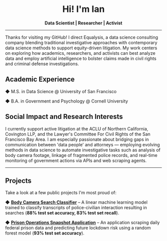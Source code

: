 <h1 align="center">Hi! I'm Ian</h1>
<p align="center">
  <strong>Data Scientist | Researcher | Activist</strong>  
</p>

---
Thanks for visiting my GitHub! I direct Equalysis, a data science consulting company blending traditional investigative approaches with contemporary data science methods to support equity-driven litigation. My work centers on exploring how academics, researchers, and activists can best analyze data and employ artificial intelligence to bolster claims made in civil rights and criminal defense investigations.

## **Academic Experience**

◆ M.S. in Data Science @ University of San Francisco

◆ B.A. in Government and Psychology @ Cornell University
  
## **Social Impact and Research Interests**

I currently support active litigation at the ACLU of Northern California, Covington LLP, and the Lawyer's Committee For Civil Rights of the San Francisco Bay Area. I am especially passionate about bridging gaps in communication between 'data people' and attorneys — employing evolving methods in data science to automate investigative tasks such as analysis of body camera footage, linkage of fragmented police records, and real-time monitoring of government actions via APIs and web scraping agents.

---
## **Projects**
Take a look at a few public projects I'm most proud of:

◆ **[Body Camera Search Classifier](https://github.com/ianduke25/bodycam_search_classifier)** – A linear machine learning model trained to classify transcripts of police-civilian interaction resulting in searches (**88% test set accuracy, 83% test set recall**).

◆ **[Prison Operations Snapshot Application](https://github.com/ianduke25/prison_operations)** – An application scraping daily federal prison data and predicting future lockdown risk using a random forest model (**93% test set accuracy**).

